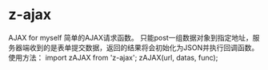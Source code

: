 # z-ajax
AJAX for myself
简单的AJAX请求函数。
只能post一组数据对象到指定地址，服务器端收到的是表单提交数据，返回的结果将会初始化为JSON并执行回调函数。
使用方法：
import zAJAX from 'z-ajax';
zAJAX(url, datas, func);
